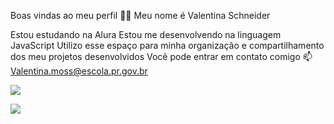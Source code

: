 Boas vindas ao meu perfil 💙💙
Meu nome é Valentina Schneider 

Estou estudando na Alura
Estou me desenvolvendo na linguagem JavaScript
Utilizo esse espaço para minha organização e compartilhamento dos meu projetos desenvolvidos
Você pode entrar em contato comigo 📫
Valentina.moss@escola.pr.gov.br 

![](https://media1.tenor.com/m/-qBsG1HwR4oAAAAC/cat-dance-dancing-cat.gif)







![](https://media1.tenor.com/m/nisaHYy8yAYAAAAd/besito-catlove.gif)
